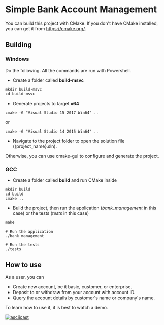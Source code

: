 # Simple Bank Account Management

You can build this project with CMake. If you don't have CMake installed, you can get it from https://cmake.org/.

## Building
### Windows
Do the following. All the commands are run with Powershell.
* Create a folder called **build-msvc**
```
mkdir build-msvc
cd build-msvc
```
* Generate projects to target **x64**
```
cmake -G "Visual Studio 15 2017 Win64" .. 
```
or 
```
cmake -G "Visual Studio 14 2015 Win64" ..
```
* Navigate to the project folder to open the solution file ({project_name}.sln).

Otherwise, you can use cmake-gui to configure and generate the project.

### GCC
* Create a folder called **build** and run CMake inside
```
mkdir build
cd build
cmake ..
```
* Build the project, then run the application (*bank_management* in this case) or the tests (*tests* in this case)
```
make

# Run the application
./bank_management 

# Run the tests
./tests
```

## How to use
As a user, you can 
* Create new account, be it basic, customer, or enterprise.
* Deposit to or withdraw from your account with account ID.
* Query the account details by customer's name or company's name.

To learn how to use it, it is best to watch a demo.

[![asciicast](https://asciinema.org/a/234575.svg)](https://asciinema.org/a/234575)

